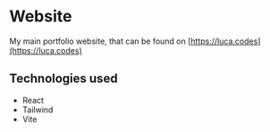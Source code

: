 # Website
My main portfolio website, that can be found on [https://luca.codes](https://luca.codes)
## Technologies used
 - React
 - Tailwind
 - Vite

